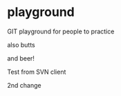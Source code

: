 playground
==========

GIT playground for people to practice

also butts

and beer!

Test from SVN client

2nd change

